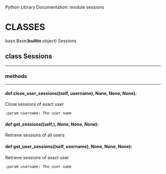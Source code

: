 Python Library Documentation: module sessions
# __CLASSES__

base.Base(__builtin__.object)
    Sessions

## class __Sessions__
****************************************

### methods
****************************************
#### def __close_user_sessions__((self, username), None, None, None):

Close sessions of exact user

```
:param username: The user name
```

#### def __get_sessions__((self,), None, None, None):

Retrieve sessions of all users

#### def __get_user_sessions__((self, username), None, None, None):

Retrieve sessions of exact user

```
:param username: The user name
```
